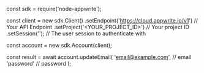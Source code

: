 const sdk = require('node-appwrite');

const client = new sdk.Client()
    .setEndpoint('https://cloud.appwrite.io/v1') // Your API Endpoint
    .setProject('<YOUR_PROJECT_ID>') // Your project ID
    .setSession(''); // The user session to authenticate with

const account = new sdk.Account(client);

const result = await account.updateEmail(
    'email@example.com', // email
    'password' // password
);
